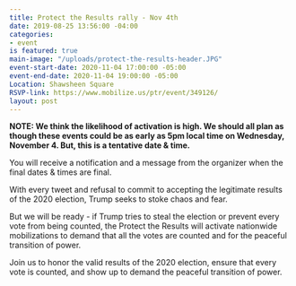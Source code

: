 ```yaml
---
title: Protect the Results rally - Nov 4th
date: 2019-08-25 13:56:00 -04:00
categories:
- event
is featured: true
main-image: "/uploads/protect-the-results-header.JPG"
event-start-date: 2020-11-04 17:00:00 -05:00
event-end-date: 2020-11-04 19:00:00 -05:00
Location: Shawsheen Square
RSVP-link: https://www.mobilize.us/ptr/event/349126/
layout: post
---
```


**NOTE: We think the likelihood of activation is high. We should all plan as though these events could be as early as 5pm local time on Wednesday, November 4. But, this is a tentative date & time.**

You will receive a notification and a message from the organizer when the final dates & times are final.

With every tweet and refusal to commit to accepting the legitimate results of the 2020 election, Trump seeks to stoke chaos and fear.

But we will be ready - if Trump tries to steal the election or prevent every vote from being counted, the Protect the Results will activate nationwide mobilizations to demand that all the votes are counted and for the peaceful transition of power.

Join us to honor the valid results of the 2020 election, ensure that every vote is counted, and show up to demand the peaceful transition of power.

